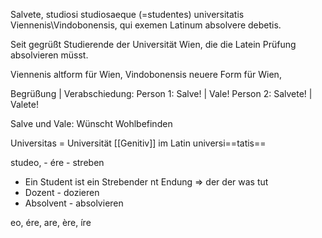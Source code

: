 Salvete, studiosi studiosaeque (=studentes) universitatis Viennenis\Vindobonensis, qui exemen Latinum absolvere debetis. 

Seit gegrüßt Studierende der Universität Wien, die die Latein Prüfung absolvieren müsst. 

Viennenis altform für Wien,
Vindobonensis  neuere Form für Wien,

Begrüßung | Verabschiedung:
Person 1: Salve! | Vale!
Person 2: Salvete! | Valete!

Salve und Vale: Wünscht Wohlbefinden

Universitas = Universität
[[Genitiv]] im Latin universi==tatis==

studeo, - ére - streben
- Ein Student ist ein Strebender
nt Endung => der der was tut
- Dozent - dozieren
- Absolvent - absolvieren

eo, ére, are, ère, íre 




